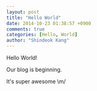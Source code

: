 ```yaml
---
layout: post
title: "Hello World"
date: 2014-10-23 01:38:57 +0900
comments: true
categories: [Hello, World]
author: "Shindeok Kang"
---
```


Hello World! 

Our blog is beginning.

<!-- more -->

It's super awesome \m/